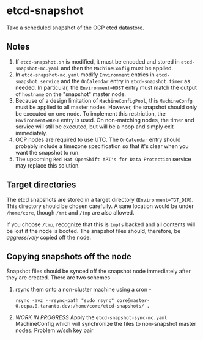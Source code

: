 # etcd-snapshot

Take a scheduled snapshot of the OCP etcd datastore.

## Notes
1. If `etcd-snapshot.sh` is modified, it must be encoded and stored in `etcd-snapshot-mc.yaml` and then the `MachineConfig` must be applied.
2. In `etcd-snapshot-mc.yaml` modify `Environment` entries in `etcd-snapshot.service` and the `OnCalendar` entry in `etcd-snapshot.timer` as needed.  In particular, the `Environment=HOST` entry must match the output of `hostname` on the "snapshot" master node. 
3. Because of a design limitation of `MachineConfigPool`, this `MachineConfg` must be applied to all master nodes.  However, the snapshot should only be executed on one node.  To implement this restriction, the `Environment=HOST` entry is used.  On non-matching nodes, the timer and service will still be executed, but will be a noop and simply exit immediately.
4. OCP nodes are required to use UTC.  The `OnCalendar` entry should probably include a timezone specification so that it's clear when you want the snapshot to run.
5. The upcoming `Red Hat OpenShift API's for Data Protection` service may replace this solution.

## Target directories

The etcd snapshots are stored in a target directory (`Environment=TGT_DIR`).  This directory should be chosen carefully.  A sane location would be under `/home/core`, though `/mnt` and `/tmp` are also allowed.  

If you choose `/tmp`, recognize that this is `tmpfs` backed and all contents will be lost if the node is booted.  The snapshot files should, therefore, be *aggressively* copied off the node.

## Copying snapshots off the node

Snapshot files should be synced off the snapshot node immediately after they are created.  There are two schemes --

1. rsync them onto a non-cluster machine using a cron -
        
     `rsync -avz --rsync-path "sudo rsync" core@master-0.ocpa.0.taranto.dev:/home/core/etcd-snapshots/ .`

2. *WORK IN PROGRESS* Apply the `etcd-snapshot-sync-mc.yaml` MachineConfig which will synchronize the files to non-snapshot master nodes.  Problem w/ssh key pair